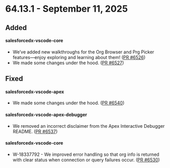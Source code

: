 # 64.13.1 - September 11, 2025

## Added

#### salesforcedx-vscode-core

- We’ve added new walkthroughs for the Org Browser and Prg Picker features—enjoy exploring and learning about them! ([PR #6526](https://github.com/forcedotcom/salesforcedx-vscode/pull/6526))
- We made some changes under the hood. ([PR #6527](https://github.com/forcedotcom/salesforcedx-vscode/pull/6527))

## Fixed

#### salesforcedx-vscode-apex

-  We made some changes under the hood. ([PR #6540](https://github.com/forcedotcom/salesforcedx-vscode/pull/6540))

#### salesforcedx-vscode-apex-debugger

- We removed an incorrect disclaimer from the Apex Interactive Debugger README. ([PR #6537](https://github.com/forcedotcom/salesforcedx-vscode/pull/6537))

#### salesforcedx-vscode-core

- W-18337792 - We improved error handling so that org info is returned with clear status when connection or query failures occur. ([PR #6530](https://github.com/forcedotcom/salesforcedx-vscode/pull/6530))

